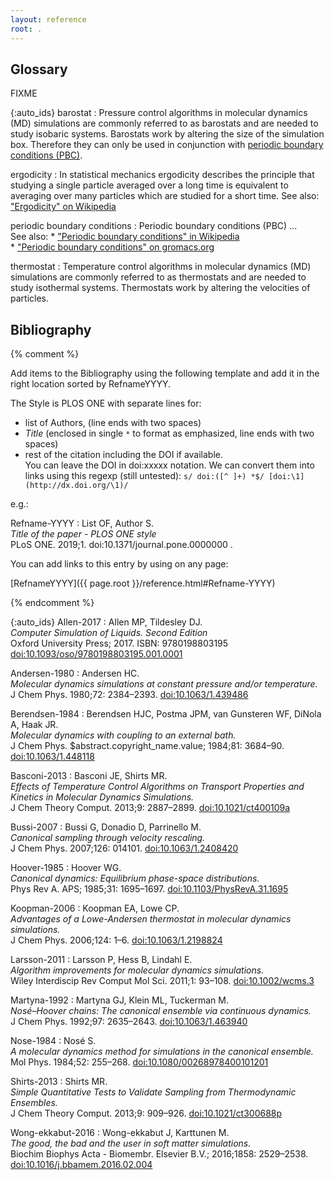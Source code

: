 ```yaml
---
layout: reference
root: .
---
```


## Glossary

FIXME

{:auto_ids}
barostat
:   Pressure control algorithms in molecular dynamics (MD) simulations are commonly referred to
    as barostats and are needed to study isobaric systems.  Barostats work by altering the 
    size of the simulation box.  Therefore they can only be used in conjunction with 
    [periodic boundary conditions (PBC)](#periodic-boundary-conditions).

ergodicity
:   In statistical mechanics ergodicity describes the principle that studying a single particle 
    averaged over a long time is equivalent to averaging over many particles which are studied
    for a short time.
    See also: ["Ergodicity" on Wikipedia](https://en.wikipedia.org/wiki/Ergodicity)

periodic boundary conditions
:   Periodic boundary conditions (PBC) ...  
    See also:
    * ["Periodic boundary conditions" in Wikipedia](https://en.wikipedia.org/wiki/Periodic_boundary_conditions)  
    * ["Periodic boundary conditions" on gromacs.org](http://www.gromacs.org/Documentation/Terminology/Periodic_Boundary_Conditions)

thermostat
:   Temperature control algorithms in molecular dynamics (MD) simulations are commonly referred to
    as thermostats and are needed to study isothermal systems.  Thermostats work by altering the 
    velocities of particles.


## Bibliography

{% comment %}

Add items to the Bibliography using the following template and add it in the right
location sorted by RefnameYYYY.

The Style is PLOS ONE with separate lines for:
- list of Authors, (line ends with two spaces)  
- *Title* (enclosed in single `*` to format as emphasized, line ends with two spaces)  
- rest of the citation including the DOI if available.  
  You can leave the DOI in doi:xxxxx notation. We can convert them into links using
  this regexp (still untested): `s/ doi:([^ ]+) *$/ [doi:\1](http://dx.doi.org/\1)/`

e.g.:

Refname-YYYY
:   List OF, Author S.  
    *Title of the paper -  PLOS ONE style*  
    PLoS ONE. 2019;1. doi:10.1371/journal.pone.0000000      .

You can add links to this entry by using on any page:

[RefnameYYYY]({{ page.root }}/reference.html#Refname-YYYY)

{% endcomment %}


{:auto_ids}
Allen-2017
:   Allen MP, Tildesley DJ.  
    *Computer Simulation of Liquids. Second Edition*  
    Oxford University Press; 2017. ISBN: 9780198803195 [doi:10.1093/oso/9780198803195.001.0001](http://dx.doi.org/10.1093/oso/9780198803195.001.0001)

Andersen-1980
:   Andersen HC.  
    *Molecular dynamics simulations at constant pressure and/or temperature.*  
    J Chem Phys. 1980;72: 2384–2393. [doi:10.1063/1.439486](http://dx.doi.org/10.1063/1.439486)

Berendsen-1984
:   Berendsen HJC, Postma JPM, van Gunsteren WF, DiNola A, Haak JR.  
    *Molecular dynamics with coupling to an external bath.*  
    J Chem Phys. $abstract.copyright_name.value; 1984;81: 3684–90. [doi:10.1063/1.448118](http://dx.doi.org/10.1063/1.448118)

Basconi-2013
:   Basconi JE, Shirts MR.  
    *Effects of Temperature Control Algorithms on Transport Properties and Kinetics in Molecular Dynamics Simulations.*  
    J Chem Theory Comput. 2013;9: 2887–2899.  [doi:10.1021/ct400109a](http://dx.doi.org/10.1021/ct400109a)

Bussi-2007
:   Bussi G, Donadio D, Parrinello M.  
    *Canonical sampling through velocity rescaling.*  
    J Chem Phys. 2007;126: 014101. [doi:10.1063/1.2408420](http://dx.doi.org/10.1063/1.2408420)

Hoover-1985
:   Hoover WG.  
    *Canonical dynamics: Equilibrium phase-space distributions.*  
    Phys Rev A. APS; 1985;31: 1695–1697. [doi:10.1103/PhysRevA.31.1695](http://dx.doi.org/10.1103/PhysRevA.31.1695)

Koopman-2006
:   Koopman EA, Lowe CP.  
    *Advantages of a Lowe-Andersen thermostat in molecular dynamics simulations.*  
    J Chem Phys. 2006;124: 1–6. [doi:10.1063/1.2198824](http://dx.doi.org/10.1063/1.2198824)

Larsson-2011
:   Larsson P, Hess B, Lindahl E.  
    *Algorithm improvements for molecular dynamics simulations.*  
    Wiley Interdiscip Rev Comput Mol Sci. 2011;1: 93–108. [doi:10.1002/wcms.3](http://dx.doi.org/doi:10.1002/wcms.3)

Martyna-1992
:   Martyna GJ, Klein ML, Tuckerman M.  
    *Nosé–Hoover chains: The canonical ensemble via continuous dynamics.*  
    J Chem Phys. 1992;97: 2635–2643. [doi:10.1063/1.463940](http://dx.doi.org/10.1063/1.463940)

Nose-1984
:   Nosé S.  
    *A molecular dynamics method for simulations in the canonical ensemble.*  
    Mol Phys. 1984;52: 255–268. [doi:10.1080/00268978400101201](http://dx.doi.org/10.1080/00268978400101201)

Shirts-2013
:   Shirts MR.  
    *Simple Quantitative Tests to Validate Sampling from Thermodynamic Ensembles.*  
    J Chem Theory Comput. 2013;9: 909–926. [doi:10.1021/ct300688p](http://dx.doi.org/10.1021/ct300688p)

Wong-ekkabut-2016
:   Wong-ekkabut J, Karttunen M.  
    *The good, the bad and the user in soft matter simulations.*  
    Biochim Biophys Acta - Biomembr. Elsevier B.V.; 2016;1858: 2529–2538. [doi:10.1016/j.bbamem.2016.02.004](http://dx.doi.org/10.1016/j.bbamem.2016.02.004)




<!-- 
    Gowers-2016
    :   Gowers RJ, Linke M, Barnoud J, Reddy TJE, Melo MN, Seyler SL, et al.  
    *MDAnalysis: A Python Package for the Rapid Analysis of Molecular Dynamics Simulations.*  
    Proc 15th Python Sci Conf. 2016; 98–105. Available: http://conference.scipy.org/proceedings/scipy2016/pdfs/oliver_beckstein.pdf -->
<!--
Merz-2018
:   Merz PT, Shirts MR.  
    *Testing for physical validity in molecular simulations.*  
    Huang X, editor. PLoS One. 2018;13: e0202764. [doi:10.1371/journal.pone.0202764](http://dx.doi.org/10.1371/journal.pone.0202764) -->
<!--
Michaud-Agrawal-2011
:    Michaud-Agrawal N, Denning EJ, Woolf TB, Beckstein O.   
    *MDAnalysis: A Toolkit for the Analysis of Molecular Dynamics Simulations.*  
    J Comput Chem. 2011;32: 2319–27. [doi:10.1002/jcc.21787](http://dx.doi.org/10.1002/jcc.21787) -->
